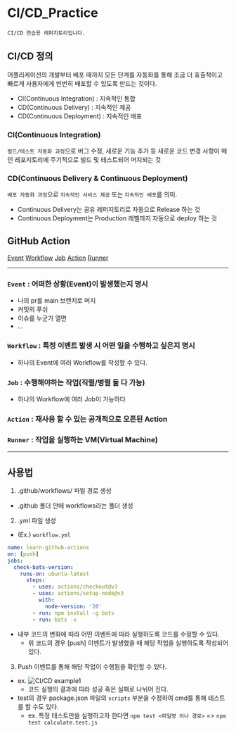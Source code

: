 # CI/CD_Practice
`CI/CD 연습용 레퍼지토리입니다.`

## CI/CD 정의

어플리케이션의 개발부터 배포 때까지 모든 단계를 자동화를 통해 조금 더 효츌적이고 빠르게 사용자에게 빈번히 배포할 수 있도록 만드는 것이다.

- CI(Continuous Integration) : 지속적인 통합
- CD(Continuous Delivery) : 지속적인 제공
- CD(Continuous Deployment) : 지속적인 배포

### CI(Continuous Integration)
`빌드/테스트 자동화 과정`으로 버그 수정, 새로운 기능 추가 등 새로운 코드 변경 사항이 메인 레포지토리에 주기적으로 빌드 및 테스트되어 머지되는 것

### CD(Continuous Delivery & Continuous Deployment)
`배포 자동화 과정`으로 `지속적인 서비스 제공` 또는 `지속적인 배포`를 의미.
- Continuous Delivery는 공유 레퍼지토리로 자동으로 Release 하는 것
- Continuous Deployment는 Production 레벨까지 자동으로 deploy 하는 것


## GitHub Action
[Event](#1-Event)
[Workflow](#2.Workflow)
[Job](#3.Job)
[Action](#4.Action)
[Runner](#5.Runner)

---

### `Event` : 어떠한 상황(Event)이 발생했는지 명시
  - 나의 pr를 main 브랜치로 머지
  - 커밋의 푸쉬
  - 이슈를 누군가 열면
  - ...

### `Workflow` : 특정 이벤트 발생 시 어떤 일을 수행하고 싶은지 명시
  - 하나의 Event에 여러 Workflow를 작성할 수 있다.

### `Job` : 수행해야하는 작업(직렬/병렬 둘 다 가능)
  - 하나의 Workflow에 여러 Job이 가능하다

### `Action` : 재사용 할 수 있는 공개적으로 오픈된 Action

### `Runner` : 작업을 실행하는 VM(Virtual Machine)

---

## 사용법

1. .github/workflows/ 파일 경로 생성
  - .github 폴더 안에 workflows라는 폴더 생성

2. .yml 파일 생성
  - (Ex.) `workflow.yml`

  ```yml
  name: learn-github-actions
  on: [push]
  jobs:
    check-bats-version:
      runs-on: ubuntu-latest
        steps:
          - uses: actions/checkout@v3
          - uses: actions/setup-node@v3
            with:
              node-version: '20'
          - run: npm install -g bats
          - run: bats -v
  ```
  - 내부 코드의 변화에 따라 어떤 이벤트에 따라 실행하도록 코드를 수정할 수 있다.
    - 위 코드의 경우 [push] 이벤트가 발생했을 때 해당 작업을 실행하도록 작성되어 있다.
3. Push 이벤트를 통해 해당 작업이 수행됨을 확인할 수 있다.
- ex. ![CI/CD example1](https://github.com/dlwnghd/CI_CD_Practice/assets/61799492/f3d21fdc-4db8-4113-bbc3-5847e3bf9d27)
  - 코드 실행의 결과에 따라 성공 혹은 실패로 나뉘어 진다.
- test의 경우 package.json 파일의 `scripts` 부분을 수정하여 cmd를 통해 테스트를 할 수도 있다.
  - ex. 특정 테스트만을 실행하고자 한다면 `npm test <파일명 이나 경로>` => `npm test calculate.test.js`